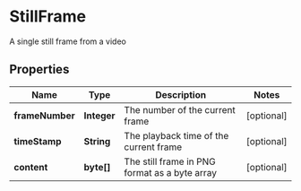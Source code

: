

# StillFrame

A single still frame from a video

## Properties

| Name | Type | Description | Notes |
|------------ | ------------- | ------------- | -------------|
|**frameNumber** | **Integer** | The number of the current frame |  [optional] |
|**timeStamp** | **String** | The playback time of the current frame |  [optional] |
|**content** | **byte[]** | The still frame in PNG format as a byte array |  [optional] |



